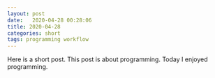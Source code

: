 ```yaml
---
layout: post
date:   2020-04-28 00:28:06
title: 2020-04-28
categories: short
tags: programming workflow
---
```


Here is a short post. This post is about programming. Today I enjoyed programming.
